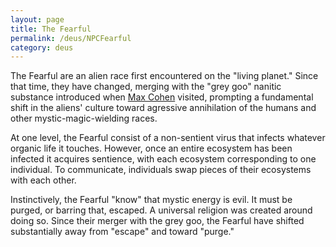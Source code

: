 ```yaml
---
layout: page
title: The Fearful
permalink: /deus/NPCFearful
category: deus
---
```

The Fearful are an alien race first encountered on the &quot;living planet.&quot; Since that time, they have changed, merging with the &quot;grey goo&quot; nanitic substance introduced when [Max Cohen](CharPublicNate) visited, prompting a fundamental shift in the aliens' culture toward agressive annihilation of the humans and other mystic-magic-wielding races.

At one level, the Fearful consist of a non-sentient virus that infects whatever organic life it touches. However, once an entire ecosystem has been infected it acquires sentience, with each ecosystem corresponding to one individual. To communicate, individuals swap pieces of their ecosystems with each other.

Instinctively, the Fearful &quot;know&quot; that mystic energy is evil. It must be purged, or barring that, escaped. A universal religion was created around doing so. Since their merger with the grey goo, the Fearful have shifted substantially away from &quot;escape&quot; and toward &quot;purge.&quot;
